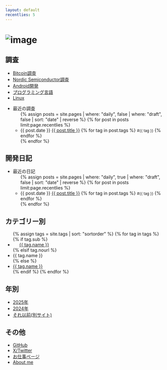 ```yaml
---
layout: default
recentlies: 5
---
```


# ![image](favicon.ico)

## 調査

* [Bitcoin調査](bitcoin/index.md)
* [Nordic Semiconductor調査](nrf/index.md)
* [Android開発](android/index.md)
* [プログラミング言語](langs/index.md)
* [Linux](linux/index.md)

<ul>
  <li>最近の調査
    <ul>
{% assign posts = site.pages | where: "daily", false | where: "draft", false | sort: "date" | reverse %}
{% for post in posts limit:page.recentlies %}
      <li>
        {{ post.date }} <a href="{{ post.url | relative_url }}">{{ post.title }}</a>
          {% for tag in post.tags %}
            <small><span>#{{ tag }}</span></small>
          {% endfor %}
      </li>
{% endfor %}
    </ul>
  </li>
</ul>

## 開発日記

<ul>
  <li>最近の日記
    <ul>
{% assign posts = site.pages | where: "daily", true | where: "draft", false | sort: "date" | reverse %}
{% for post in posts limit:page.recentlies %}
      <li>
        {{ post.date }} <a href="{{ post.url | relative_url }}">{{ post.title }}</a>
          {% for tag in post.tags %}
            <small><span>#{{ tag }}</span></small>
          {% endfor %}
      </li>
{% endfor %}
    </ul>
  </li>
</ul>

## カテゴリー別

<ul>
  {% assign tags = site.tags | sort: "sortorder" %}
  {% for tag in tags %}
    {% if tag.sub %}
      <li style="padding-left: 20px;"><a href="{{ tag.url | relative_url }}">{{ tag.name }}</a></li>
    {% elsif tag.nourl %}
      <li>{{ tag.name }}</li>
    {% else %}
      <li><a href="{{ tag.url | relative_url }}">{{ tag.name }}</a></li>
    {% endif %}
  {% endfor %}
</ul>

## 年別

* [2025年](2025/index.md)
* [2024年](2024/index.md)
* [それ以前(別サイト)](https://hiro99ma.blogspot.com/)

## その他

* [GitHub](https://github.com/hirokuma)
* [X/Twitter](https://x.com/hiro99ma)
* [お仕事ページ](https://hirokuma.work)
* [About me](aboutme.md)
